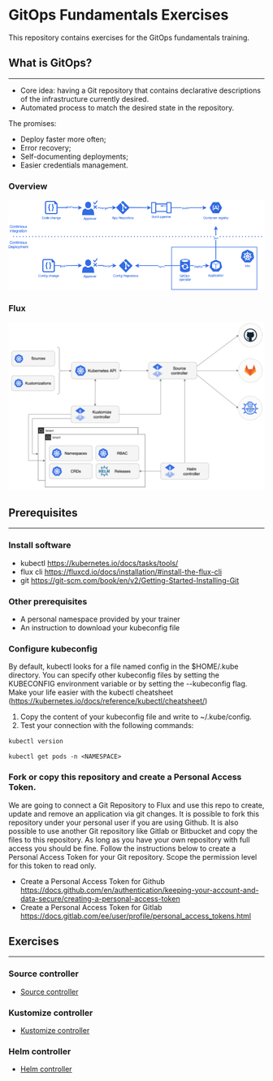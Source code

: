# GitOps Fundamentals Exercises
This repository contains exercises for the GitOps fundamentals training.

## What is GitOps?
---

- Core idea: having a Git repository that contains declarative descriptions of the infrastructure currently desired.
- Automated process to match the desired state in the repository.

The promises:

- Deploy faster more often;
- Error recovery;
- Self-documenting deployments;
- Easier credentials management.

### Overview

![GitOps overview](./figures/Gitops.drawio.png)

### Flux

![Flux overview](./figures/flux-overview.png)

## Prerequisites
---

### Install software

- kubectl https://kubernetes.io/docs/tasks/tools/
- flux cli https://fluxcd.io/docs/installation/#install-the-flux-cli
- git https://git-scm.com/book/en/v2/Getting-Started-Installing-Git

### Other prerequisites

- A personal namespace provided by your trainer
- An instruction to download your kubeconfig file

### Configure kubeconfig
By default, kubectl looks for a file named config in the $HOME/.kube directory. You can specify other kubeconfig files by setting the KUBECONFIG environment variable or by setting the --kubeconfig flag. Make your life easier with the kubectl cheatsheet (https://kubernetes.io/docs/reference/kubectl/cheatsheet/)

1. Copy the content of your kubeconfig file and write to ~/.kube/config.
2. Test your connection with the following commands:

```
kubectl version
```

```
kubectl get pods -n <NAMESPACE>
```


### Fork or copy this repository and create a Personal Access Token.
We are going to connect a Git Repository to Flux and use this repo to create, update and remove an application via git changes. It is possible to fork this repository under your personal user if you are using Github. It is also possible to use another Git repository like Gitlab or Bitbucket and copy the files to this repository. As long as you have your own repository with full access you should be fine. Follow the instructions below to create a Personal Access Token for your Git repository. Scope the permission level for this token to read only.

- Create a Personal Access Token for Github https://docs.github.com/en/authentication/keeping-your-account-and-data-secure/creating-a-personal-access-token
- Create a Personal Access Token for Gitlab https://docs.gitlab.com/ee/user/profile/personal_access_tokens.html

## Exercises
---

### Source controller

* [Source controller](exercises/source-controller/)

### Kustomize controller

* [Kustomize controller](exercises/kustomize-controller/)

### Helm controller

* [Helm controller](exercises/helm-controller/)
